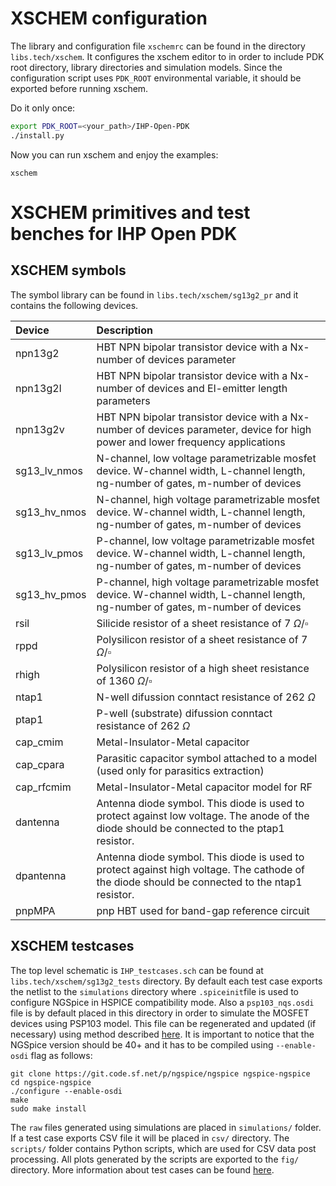 
# XSCHEM configuration 

The library and configuration file `xschemrc` can be found in the directory `libs.tech/xschem`. It configures 
the xschem editor to in order to include PDK root directory, library directories and simulation models. Since the configuration script uses 
`PDK_ROOT` environmental variable, it should be exported before running xschem.

Do it only once:
```bash
export PDK_ROOT=<your_path>/IHP-Open-PDK
./install.py
```
Now you can run xschem and enjoy the examples:

```
xschem
```



# XSCHEM primitives and test benches for IHP Open PDK

## XSCHEM symbols
The symbol library can be found in `libs.tech/xschem/sg13g2_pr` and it contains the following devices.

|Device             |Description                                                                                                                                |
|:------------------|:------------------------------------------------------------------------------------------------------------------------------------------|
|npn13g2            |HBT NPN bipolar transistor device with a Nx-number of devices parameter                                                                    |
|npn13g2l           |HBT NPN bipolar transistor device with a Nx-number of devices and El-emitter length parameters                                             |
|npn13g2v           |HBT NPN bipolar transistor device with a Nx-number of devices parameter, device for high power and lower frequency applications            |
|sg13_lv_nmos       |N-channel, low voltage parametrizable mosfet device. W-channel width, L-channel length, ng-number of gates, m-number of devices            |
|sg13_hv_nmos       |N-channel, high voltage parametrizable mosfet device. W-channel width, L-channel length, ng-number of gates, m-number of devices           |
|sg13_lv_pmos       |P-channel, low voltage parametrizable mosfet device. W-channel width, L-channel length, ng-number of gates, m-number of devices            |
|sg13_hv_pmos       |P-channel, high voltage parametrizable mosfet device. W-channel width, L-channel length, ng-number of gates, m-number of devices           |
|rsil               |Silicide resistor of a sheet resistance of 7 $\Omega / \square$                                                                            |    
|rppd               |Polysilicon resistor of a sheet resistance of 7 $\Omega / \square$                                                                         |
|rhigh              |Polysilicon resistor of a high sheet resistance of 1360 $\Omega / \square$                                                                 |
|ntap1              |N-well difussion conntact resistance  of 262 $\Omega$                                                                                      |
|ptap1              |P-well (substrate) difussion conntact resistance  of 262 $\Omega$                                                                          |
|cap_cmim           |Metal-Insulator-Metal capacitor                                                                                                            |
|cap_cpara          |Parasitic capacitor symbol attached to a model (used only for parasitics extraction)                                                       |
|cap_rfcmim         |Metal-Insulator-Metal capacitor model for RF                                                                                               |
|dantenna           |Antenna diode symbol. This diode is used to protect against low voltage. The anode of the diode should be connected to the ptap1 resistor. |
|dpantenna          |Antenna diode symbol. This diode is used to protect against high voltage. The cathode of the diode should be connected to the ntap1 resistor.|
|pnpMPA             |pnp HBT used for band-gap reference circuit                                                                                                |

    
## XSCHEM testcases

The top level schematic is `IHP_testcases.sch` can be found at `libs.tech/xschem/sg13g2_tests` directory. 
By default each test case exports the netlist to the `simulations` directory where `.spiceinit`file is used to configure NGSpice in HSPICE compatibility mode. Also a `psp103_nqs.osdi` file is 
by default placed in this directory in order to simulate the MOSFET devices using PSP103 model. This file can be regenerated and updated (if necessary) using method described [here](../verilog-a/README.md).
It is important to notice that the NGSpice version should be 40+ and it has to be compiled using `--enable-osdi` flag as follows:
```
git clone https://git.code.sf.net/p/ngspice/ngspice ngspice-ngspice
cd ngspice-ngspice
./configure --enable-osdi
make
sudo make install
```

The `raw` files generated using simulations are placed in `simulations/` folder. If a test case exports CSV file it will be placed in `csv/` directory. The `scripts/` folder contains 
Python scripts, which are used for CSV data post processing. All plots generated by the scripts are exported to the `fig/` directory. More information about test cases can be found
[here](simulations/README.md).

